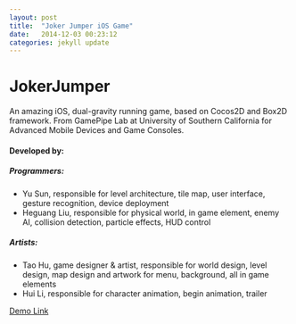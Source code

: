 ```yaml
---
layout: post
title:  "Joker Jumper iOS Game"
date:   2014-12-03 00:23:12
categories: jekyll update
---
```

JokerJumper
===========

An amazing iOS, dual-gravity running game, based on Cocos2D and Box2D framework. From GamePipe Lab at University of Southern California for Advanced Mobile Devices and Game Consoles.

#### Developed by:

##### Programmers:
* Yu Sun, responsible for level architecture, tile map, user interface, gesture recognition, device deployment
* Heguang Liu, responsible for physical world, in game element, enemy AI, collision detection, particle effects, HUD control

##### Artists:
* Tao Hu, game designer & artist, responsible for world design, level design, map design and artwork for menu, background, all in game elements
* Hui Li, responsible for character animation, begin animation, trailer

[Demo Link](http://www.youtube.com/watch?v=trFJsnU8M6Q)

